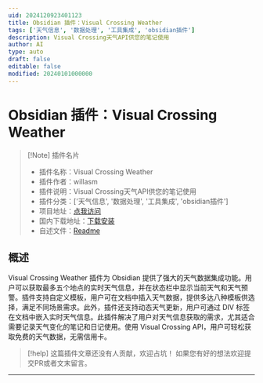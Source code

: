 ```yaml
---
uid: 2024120923401123
title: Obsidian 插件：Visual Crossing Weather
tags: ['天气信息', '数据处理', '工具集成', 'obsidian插件']
description: Visual Crossing天气API供您的笔记使用
author: AI
type: auto
draft: false
editable: false
modified: 20240101000000
---
```


# Obsidian 插件：Visual Crossing Weather

> [!Note] 插件名片
> - 插件名称：Visual Crossing Weather
> - 插件作者：willasm
> - 插件说明：Visual Crossing天气API供您的笔记使用
> - 插件分类：['天气信息', '数据处理', '工具集成', 'obsidian插件']
> - 项目地址：[点我访问](https://github.com/willasm/vc-weather)
> - 国内下载地址：[下载安装](https://pkmer.cn/products/plugin/pluginMarket/?visual-crossing-weather)
> - 自述文件：[Readme](https://ghproxy.net/https://raw.githubusercontent.com/willasm/vc-weather/master/README.md)



## 概述

Visual Crossing Weather 插件为 Obsidian 提供了强大的天气数据集成功能。用户可以获取最多五个地点的实时天气信息，并在状态栏中显示当前天气和天气预警。插件支持自定义模板，用户可在文档中插入天气数据，提供多达八种模板供选择，满足不同场景需求。此外，插件还支持动态天气更新，用户可通过 DIV 标签在文档中嵌入实时天气信息。此插件解决了用户对天气信息获取的需求，尤其适合需要记录天气变化的笔记和日记使用。使用 Visual Crossing API，用户可轻松获取免费的天气数据，无需信用卡。


> [!help] 
> 这篇插件文章还没有人贡献，欢迎占坑！
> 如果您有好的想法欢迎提交PR或者文末留言。
> 

---



